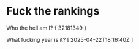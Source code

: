 # Fuck the rankings

Who the hell am I?
{ 32181349 }

What fucking year is it?
[ 2025-04-22T18:16:40Z ]
